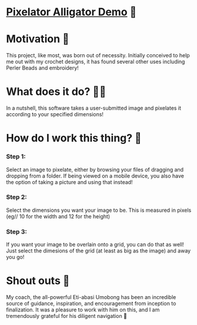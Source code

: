 # [Pixelator Alligator Demo](https://dannyboi-john.github.io/Pixelator_Alligator/) 🐊

# Motivation 🏃

This project, like most, was born out of necessity. Initially conceived to help me out with my crochet designs, it has found several other uses including Perler Beads and embroidery!

# What does it do? 🤷‍♂️

In a nutshell, this software takes a user-submitted image and pixelates it according to your specified dimensions!

# How do I work this thing? 🤔

<p>
  <h3>Step 1:</h3> Select an image to pixelate, either by browsing your files of dragging and dropping from a folder. If being viewed on a mobile device, you also have the option of taking a picture and using that instead!
</p>

<p>
  <h3>Step 2:</h3> Select the dimensions you want your image to be. This is measured in pixels (eg// 10 for the width and 12 for the height)
</p>

<p>
  <h3>Step 3:</h3> If you want your image to be overlain onto a grid, you can do that as well! Just select the dimesions of the grid (at least as big as the image) and away you go!
</p>

# Shout outs 📣
My coach, the all-powerful Eti-abasi Umobong has been an incredible source of guidance, inspiration, and encouragement from inception to finalization. It was a pleasure to work with him on this, and I am tremendously grateful for his diligent navigation 🙏
